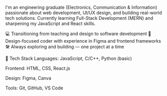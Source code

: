 I'm an engineering graduate (Electronics, Communication & Information) passionate about web development, UI/UX design, and building real-world tech solutions.
Currently learning Full-Stack Development (MERN) and sharpening my JavaScript and React skills.

💻 Transitioning from teaching and design to software development
🎨 Design-focused coder with experience in Figma and frontend frameworks
🛠️ Always exploring and building — one project at a time

🔧 Tech Stack
Languages: JavaScript, C/C++, Python (basic)

Frontend: HTML, CSS, React.js

Design: Figma, Canva

Tools: Git, GitHub, VS Code
